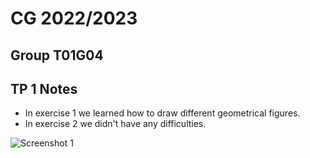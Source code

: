# CG 2022/2023

## Group T01G04

## TP 1 Notes
- In exercise 1 we learned how to draw different geometrical figures.
- In exercise 2 we didn't have any difficulties.

![Screenshot 1](screenshots/cg-t0xgxx-tp1-n.png)
